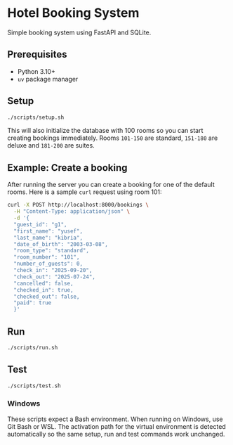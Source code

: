 # Hotel Booking System

Simple booking system using FastAPI and SQLite.

## Prerequisites
- Python 3.10+
- `uv` package manager

## Setup
```bash
./scripts/setup.sh
```


This will also initialize the database with 100 rooms so you can start creating
bookings immediately. Rooms `101-150` are standard, `151-180` are deluxe and
`181-200` are suites.


## Example: Create a booking
After running the server you can create a booking for one of the default rooms.
Here is a sample `curl` request using room 101:

```bash
curl -X POST http://localhost:8000/bookings \
  -H "Content-Type: application/json" \
  -d '{
  "guest_id": "g1",
  "first_name": "yusef",
  "last_name": "kibria",
  "date_of_birth": "2003-03-08",
  "room_type": "standard",
  "room_number": "101",
  "number_of_guests": 0,
  "check_in": "2025-09-20",
  "check_out": "2025-07-24",
  "cancelled": false,
  "checked_in": true,
  "checked_out": false,
  "paid": true
  }'
```

## Run
```bash
./scripts/run.sh
```

## Test
```bash
./scripts/test.sh
```

### Windows
These scripts expect a Bash environment. When running on Windows, use Git
Bash or WSL. The activation path for the virtual environment is detected
automatically so the same setup, run and test commands work unchanged.

